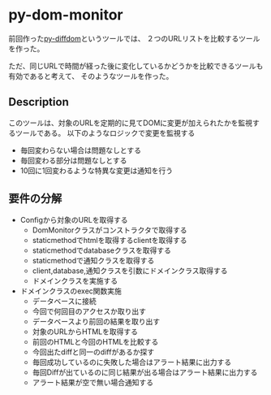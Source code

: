 # py-dom-monitor
前回作った[py-diffdom](https://github.com/Taurin190/py-diffdom)というツールでは、
２つのURLリストを比較するツールを作った。

ただ、同じURLで時間が経った後に変化しているかどうかを比較できるツールも有効であると考えて、
そのようなツールを作った。

## Description
このツールは、対象のURLを定期的に見てDOMに変更が加えられたかを監視するツールである。
以下のようなロジックで変更を監視する
- 毎回変わらない場合は問題なしとする
- 毎回変わる部分は問題なしとする
- 10回に1回変わるような特異な変更は通知を行う

## 要件の分解
- Configから対象のURLを取得する
  - DomMonitorクラスがコンストラクタで取得する
  - staticmethodでhtmlを取得するclientを取得する
  - staticmethodでdatabaseクラスを取得する
  - staticmethodで通知クラスを取得する
  - client,database,通知クラスを引数にドメインクラス取得する
  - ドメインクラスを実施する
- ドメインクラスのexec関数実施
  - データベースに接続
  - 今回で何回目のアクセスか取り出す
  - データベースより前回の結果を取り出す
  - 対象のURLからHTMLを取得する
  - 前回のHTMLと今回のHTMLを比較する
  - 今回出たdiffと同一のdiffがあるか探す
  - 毎回成功しているのに失敗した場合はアラート結果に出力する
  - 毎回Diffが出ているのに同じ結果が出る場合はアラート結果に出力する
  - アラート結果が空で無い場合通知する